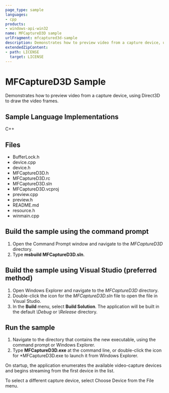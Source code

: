 ```yaml
---
page_type: sample
languages:
- cpp
products:
- windows-api-win32
name: MFCaptureD3D sample
urlFragment: mfcaptured3d-sample
description: Demonstrates how to preview video from a capture device, using Direct3D to draw the video frames.
extendedZipContent:
- path: LICENSE
  target: LICENSE
---
```


# MFCaptureD3D Sample

Demonstrates how to preview video from a capture device, using 
Direct3D to draw the video frames.

## Sample Language Implementations

C++

## Files

- BufferLock.h
- device.cpp
- device.h
- MFCaptureD3D.h
- MFCaptureD3D.rc
- MFCaptureD3D.sln
- MFCaptureD3D.vcproj
- preview.cpp
- preview.h
- README.md
- resource.h
- winmain.cpp


## Build the sample using the command prompt

1. Open the Command Prompt window and navigate to the *MFCaptureD3D* directory.
2. Type **msbuild MFCaptureD3D.sln**.


## Build the sample using Visual Studio (preferred method)

1. Open Windows Explorer and navigate to the *MFCaptureD3D* directory.
2. Double-click the icon for the *MFCaptureD3D.sln* file to open the file in Visual Studio.
3. In the **Build** menu, select **Build Solution**. The application will be built in the default *\Debug* or *\Release* directory.

## Run the sample

1. Navigate to the directory that contains the new executable, using the command prompt or Windows Explorer.
2. Type **MFCaptureD3D.exe** at the command line, or double-click the icon for *MFCaptureD3D.exe to launch it from Windows Explorer.
     
On startup, the application enumerates the available video-capture 
devices and begins streaming from the first device in the list.

To select a different capture device, select Choose Device from the 
File menu.
